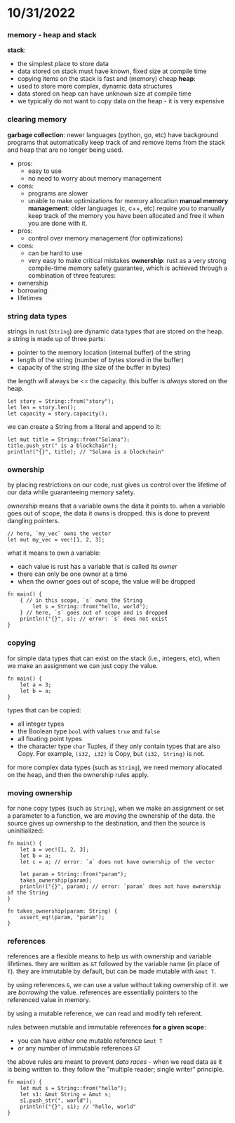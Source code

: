 # 10/31/2022

### memory - heap and stack
**stack**:
* the simplest place to store data
* data stored on stack must have known, fixed size at compile time
* copying items on the stack is fast and (memory) cheap
**heap**:
* used to store more complex, dynamic data structures
* data stored on heap can have unknown size at compile time
* we typically do not want to copy data on the heap - it is very expensive

### clearing memory
**garbage collection**:
newer languages (python, go, etc) have background programs that automatically keep track of and remove items from the stack and heap that are no longer being used.
* pros:
    * easy to use
    * no need to worry about memory management
* cons:
    * programs are slower
    * unable to make optimizations for memory allocation
**manual memory management**:
older languages (c, c++, etc) require you to manually keep track of the memory you have been allocated and free it when you are done with it.
* pros:
    * control over memory management (for optimizations)
* cons:
    * can be hard to use
    * very easy to make critical mistakes
**ownership**:
rust as a very strong compile-time memory safety guarantee, which is achieved through a combination of three features:
* ownership
* borrowing
* lifetimes

### string data types
strings in rust (`String`) are dynamic data types that are stored on the heap. a string is made up of three parts:
* pointer to the memory location (internal buffer) of the string
* length of the string (number of bytes stored in the buffer)
* capacity of the string (the size of the buffer in bytes)

the length will always be <= the capacity. this buffer is *always* stored on the heap.

```
let story = String::from("story");
let len = story.len();
let capacity = story.capacity();
```

we can create a String from a literal and append to it:

```
let mut title = String::from("Solana");
title.push_str(" is a blockchain");
println!("{}", title); // "Solana is a blockchain"
```

### ownership
by placing restrictions on our code, rust gives us control over the lifetime of our data while guaranteeing memory safety.

*ownership* means that a variable owns the data it points to. when a variable goes out of scope, the data it owns is dropped. this is done to prevent dangling pointers.

```
// here, `my_vec` owns the vector
let mut my_vec = vec![1, 2, 3];
```

what it means to own a variable:
* each value is rust has a variable that is called its *owner*
* there can only be one owner at a time
* when the owner goes out of scope, the value will be dropped

```
fn main() {
    { // in this scope, `s` owns the String
        let s = String::from("hello, world");
    } // here, `s` goes out of scope and is dropped
    println!("{}", s); // error: `s` does not exist
}
```

### copying
for simple data types that can exist on the stack (i.e., integers, etc), when we make an assignment we can just copy the value.

```
fn main() {
    let a = 3;
    let b = a;
}
```

types that can be copied:
* all integer types
* the Boolean type `bool` with values `true` and `false`
* all floating point types
* the character type `char`
Tuples, if they only contain types that are also Copy. For example, `(i32, i32)` is Copy, but `(i32, String)` is not.

for more complex data types (such as `String`), we need memory allocated on the heap, and then the ownership rules apply.

### moving ownership
for none copy types (such as `String`), when we make an assignment or set a parameter to a function, we are *moving* the ownership of the data. the source gives up ownership to the destination, and then the source is uninitialized:

```
fn main() {
    let a = vec![1, 2, 3];
    let b = a;
    let c = a; // error: `a` does not have ownership of the vector

    let param = String::from("param");
    takes_ownership(param);
    println!("{}", param); // error: `param` does not have ownership of the String
}

fn takes_ownership(param: String) {
    assert_eq!(param, "param");
}
```

### references
references are a flexible means to help us with ownership and variable lifetimes. they are written as `&T` followed by the variable name (in place of `T`). they are immutable by default, but can be made mutable with `&mut T`.

by using references `&`, we can use a value without taking ownership of it. we are *borrowing* the value. references are essentially pointers to the referenced value in memory.

by using a mutable reference, we can read and modify teh referent.

rules between mutable and immutable references **for a given scope**:
* you can have *either* one mutable reference `&mut T`
* *or* any number of immutable references `&T`

the above rules are meant to prevent *data races* - when we read data as it is being written to. they follow the "multiple reader; single writer" principle.

```
fn main() {
    let mut s = String::from("hello");
    let s1: &mut String = &mut s;
    s1.push_str(", world");
    println!("{}", s1); // "hello, world"
}
```

